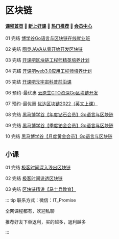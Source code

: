 # 区块链

#### [**课程首页**](../../README.md) 💖 [**新上好课**](./xshk.md) 💖 [**热门推荐**](./rmtj.md) 💖 [**会员中心**](./vip.md)

01 完结 [博学谷Go语言与区块链在线就业班](https://www.boxuegu.com/class/detail-1125.html)

02 完结 [图灵JAVA从零开始开发区块链](https://vip.tulingxueyuan.cn/detail/p_602e542ee4b0f176aed258eb/6)

03 完结 [开课吧区块链工程师精英培养计划](http://leaaiv.cn/project-1/doc-82/)

04 完结 [开课吧web3.0应用工程师培养计划](https://wx.kaikeba.com/vipcourse/tye3hvurya/6o38qeuxe9)

05 完结 [开课吧元宇宙科普前沿课](http://leaaiv.cn/project-1/doc-82/)

06 预约-最优惠 [云原生CTO资深Go区块链开发](https://appc3qeyofl7606.h5.xiaoeknow.com/v1/goods/goods_detail/p_61e93827e4b054255d986649?type=3)

07 预约-最优惠 [优达区块链2022（英文上课）](https://www.udacity.com/course/blockchain-developer-nanodegree--nd1309)

08 完结 [黑马博学谷【年度钻石会员】Go语言与区块链](https://www.boxuegu.com/class/outline-1275.html)

09 完结 [黑马博学谷【季度铂金会员】Go语言与区块链](https://www.boxuegu.com/class/outline-1274.html)

10 完结 [黑马博学谷【月度黄金会员】Go语言与区块链](https://www.boxuegu.com/class/outline-1273.html)

## 小课

01 完结 [极客时间深入浅出区块链](https://time.geekbang.org/column/intro/100005701)

02 完结 [极客时间说透区块链](https://time.geekbang.org/column/intro/100084201)

03 完结 [区块链精讲【马士兵教育】](https://ke.qq.com/course/34498471)



::: tip
联系方式：微信：IT_Promise

全网课程都有，欢迎私聊

推荐好友下单返利，买的越多，返利越多

:::